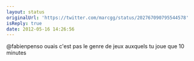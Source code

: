 ```yaml
---
layout: status
originalUrl: 'https://twitter.com/marcgg/status/202767090795544578'
isReply: true
date: 2012-05-16 14:26:56
---
```


@fabienpenso ouais c'est pas le genre de jeux auxquels tu joue que 10 minutes
